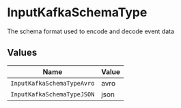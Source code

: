 # InputKafkaSchemaType

The schema format used to encode and decode event data


## Values

| Name                       | Value                      |
| -------------------------- | -------------------------- |
| `InputKafkaSchemaTypeAvro` | avro                       |
| `InputKafkaSchemaTypeJSON` | json                       |